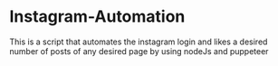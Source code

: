 # Instagram-Automation
This is a script that automates the instagram login and likes a desired number of posts of any desired page by using nodeJs and puppeteer
